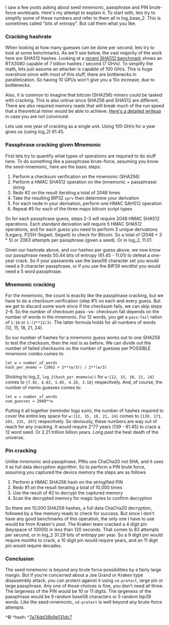 [#]:_[strip]___If_the_formatting_is_broken,_please_let_me_know_what_app_you_used

[#]:_[strip]___-----BEGIN_PGP_SIGNED_MESSAGE-----
[#]:_[strip]___Hash:_SHA256

[#]:_[begin]___Document_Hash_Starts_at_the_beginning_of_this_line_{_EOL=`\n`_}
[#]:_[rights]__Copyright_2022_brianddk_at_github_https://github.com/brianddk
[#]:_[license]_Apache_2.0_License_https://www.apache.org/licenses/LICENSE-2.0
[#]:_[repo]____github.com/brianddk/reddit/blob/master/markdown/brute-force.md
[#]:_[btc]_____BTC-b32:_bc1qwc2203uym96u0nmq04pcgqfs9ldqz9l3mz8fpj
[#]:_[tipjar]__github.com/brianddk/reddit/blob/master/tipjar/tipjar.txt
[#]:_[ref]_____github.com/brianddk/reddit/blob/master/python/signed-md.py
[#]:_[version]_1.0
[#]:_[title]___Brute_Force_Math_for_Trezor_and_BIP39
[#]:_[usageA]__<msg.md_pgm.py_stripGpg_|_pgm.py_stripUnderscore
[#]:_[usageB]__<msg.md_pgm.py_stripGpg_|_pgm.py_setHash_|_gpg2_--clear-sign_\
[#]:_[usageB.]____|_pgm.py_fixupGpg_|_pgm.py_prepGpg_|_gpg2_--verify
[#]:_[verify]__re1='s@(^\[#\]:\x5f\[strip\]\x5f+)'_re2='([^\x5f]*)\x5f?'_\
[#]:_[verify.]____re3='@\2\x20\3\x20\4\x20@g'_sh_-c_\
[#]:_[verify.]____'sed_-E_"$re1$re2$re2$re2$re3"_msg.md'_|_gpg2_--verify

I saw a few posts asking about seed mnemonic, passphrase and PIN brute-force workloads.  Here's my attempt to explain it.  To start with, lets try to simplify some of these numbers and refer to them all in log_base_2.  This is sometimes called "bits of entropy".  But call them what you like.

### Cracking hashrate

When looking at how many guesses can be done per second, lets try to look at some benchmarks.  As we'll see below, the vast majority of the work here are SHA512 hashes.  Looking at a [recent SHA512 benchmark](https://openbenchmarking.org/test/pts/hashcat&eval=306f31f896ee6afac758df6db7589b6a2a232723#metrics) shows an RTX3080 capable of 7 billion hashes / second (7 GH/s).  To simplify the math, lets just assume an attacker is capable of 100 GH/s.  This is huge overshoot since with most of this stuff, there are bottlenecks in parallelization.  So having 10 GPUs won't give you a 10x increase, due to bottlenecks.

Also, it is common to imagine that bitcoin (SHA256) miners could be tasked with cracking.  This is also untrue since SHA256 and SHA512 are different.  There are also required memory reads that will break much of the run speed that a theoretical miner would be able to achieve.  [Here's a detailed writeup](https://rya.nc/asic-cracking.html) in case you are not convinced.

Lets use one year of cracking as a single unit.  Using 100 GH/s for a year gives us (using log_2) 61.45.

### Passphrase cracking given Mnemonic

First lets try to quantify what types of operations are required to do stuff here.  To do something like a passphrase brute-force, assuming you know the seed-mnemonic, here are the basic steps:

1. Perform a checksum verification on the mnemonic (SHA256)
2. Perform a HMAC SHA512 operation on the (mnemonic + passphrase) string
3. Redo \#2 on the result iterating a total of 2048 times
4. Take the resulting BIP32 `xprv` then determine your derivation
5. For each node in your derivation, perform one HMAC SAH512 operation
6. Repeat \#5 for each of the three major bitcoin script types

So for each passphrase guess, steps 2-3 will require 2048 HMAC SHA512 operations.  Each standard derivation will require 5 HMAC SHA512 operations, and for each guess you need to perform 3 unique derivations (Legacy, P2SH-Segwit, Segwit) to check for Bitcoin.  So a total of (2048 + 3 * 5) or 2063 attempts per passphrase (given a seed).  Or in log_2, 11.01.

Given our hashrate above, and our hashes per guess above, we now know our passphrase needs 50.44 bits of entropy (61.45 - 11.01) to defeat a one-year crack.  So if your passwords use the base58 character set you would need a 9 character passphrase, or if you use the BIP39 wordlist you would need a 5 word passphrase.

### Mnemonic cracking

For the mnemonic, the count is exactly like the passphrase cracking, but we have to do a checksum verification (step \#1) on each and every guess.  But we get to discard some work since if the checksum fails, we can skip steps 2-6.  So the number of checksum pass -vs- checksum fail depends on the number of words in the mnemonic.  For 12 words, you get a `pass:fail` ration of `1:16`  or `1:(2**12/3)`.  The latter formula holds for all numbers of words (12, 15, 18, 21, 24).

So our number of hashes for a mnemonic guess works out to one SHA256 to test the checksum, then the rest is as before.  We can divide out the number of failed checksums so the number of guesses per POSSIBLE mnemonic combo comes to:

    let w = number_of_words
    hash_per_mnemo = (2063 + 2**(w/3)) / 2**(w/3)

Sticking to log_2, `log_2(hash_per_mnemo(w))` for `w:{12, 15, 18, 21, 24}` comes to `{7.02, 6.03, 5.05, 4.10, 3.18}` respectively.  And, of course, the number of memo guesses comes to:

    let w = number_of_words
    num_guesses = 2048**w
    
Putting it all together (reminder logs sum), the number of hashes required to cover the entire key space for `w:{12, 15, 18, 21, 24}` comes to `{139, 171, 203, 235, 267}` respectively.  So obviously, these numbers are way out of reach for any cracking.  It would require 2^77 years (139 - 61.45) to crack a 12 word seed.  Or 2.21 trillion billion years.  Long past the heat death of the universe.

### Pin cracking

Unlike mnemonic and passphrase, PINs use ChaCha20 not SHA, and it  uses it as full data decryption algorithm.  So to perform a PIN brute force, assuming you captured the device memory the steps are as follows

1. Perform a HMAC SHA256 hash on the stringified PIN
2. Redo \#1 on the result iterating a total of 10,000 times
3. Use the result of \#2 to decrypt the captured memory
4. Scan the decrypted memory for magic bytes to confirm decryption

So there are 10,000 SHA256 hashes, a full data ChaCha20 decryption, followed by a few memory reads to check for success.  But since I don't have any good benchmarks of this operation, the only one I have to use would be from Kraken's post.  The Kraken team cracked a 4 digit pin (keyspace of 10000) in less than 120 seconds.  That comes to 83 attempts per second, or in log_2 31.29 bits of entropy per year.  So a 9 digit pin would require months to crack, a 10 digit pin would require years, and an 11 digit pin would require decades.

### Conclusion

The seed mnemonic is beyond any brute force possibilities by a fairly large margin.  But if you're concerned about a Joe Grand or Kraken type disassembly attack, you can protect against it using `sd-protect`, large pin or large passphrase.  Any one of those choices is fine, you don't need all three.  The largeness of the PIN would be 10 or 11 digits.  The largeness of the passphrase would be 9 random base58 characters or 5 random bip39 words.  Like the seed-mnemonic, `sd-protect` is well beyond any brute-force attempts.

 
[#]:_[end]_____Document_Hash_ENDS_at_the_end_of_this_line_{_EOL=`\n`_}
[#]:_[hash]____7a74dd38b9e131dc7c4b1a9e8b8671bb9e168548f7e7f1de90a3c7425882dc9b
^&copy; ^hash: ^[7a74dd38b9e131dc7](https://web.archive.org/web/20220212015757/https://www.blockchain.com/btc-testnet/tx/580a0e263189784395fbc88bbb5e928effaaf5b622888b3d17f3262e4123625a)

[#]:_[strip]___-----BEGIN_PGP_SIGNATURE-----

[#]:_[strip]___iQFEBAEBCAAuFiEEYoX6CPtntyvk2kGEg18EM6bVGGAFAmIHFQsQHGJyaWFuZGRr
[#]:_[strip]___QHJlZGRpdAAKCRCDXwQzptUYYLRQB/9350NYnD14eB+3yG/PCwjlJ+2XgdDP7A3S
[#]:_[strip]___gW0VFmP5mKJEsD2fu39D8TOyZww8ikUxk+06k8TzQ3rdIQTTZBkXGTH1r19ngKbr
[#]:_[strip]___HrzQRC6oThzv2+NWWuyenX75Z1nrcj04rAYmqy9hORtera64z/tmjRqitTdd7YbE
[#]:_[strip]___hteaF9Zl3p1t6VddaRK6cbbIFsH9/Kq4VjI/cvQdhQXpi0D4EbYwh5ioLK+4Tcog
[#]:_[strip]___F7lTd27vSiyCnI0ElIXnQ2hC+/YLR0RkxdeRIIGl18IlOfWcSDJcItvqA6RtlFdT
[#]:_[strip]___RCTyUJOxATl3RUEPGKHenbbvGuQ/eMXSaOC+3TbS4x8WOUW1FQ1P
[#]:_[strip]___=qMuS
[#]:_[strip]___-----END_PGP_SIGNATURE-----
